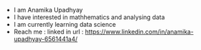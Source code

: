 - I am Anamika Upadhyay
- I have interested in mathhematics and analysing data
- I am currently learning data science
- Reach me : linked in url  : https://www.linkedin.com/in/anamika-upadhyay-6561441a4/


<!---
anamika64/anamika64 is a ✨ special ✨ repository because its `README.md` (this file) appears on your GitHub profile.
You can click the Preview link to take a look at your changes.
--->

